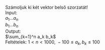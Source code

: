 Számoljuk ki két vektor belső szorzatát!<br>
Input:<br>
$a_1\ldots a_n$<br>
$b_1\ldots b_n$<br>
Output:<br>
$\sum_{k=1}^n a_k b_k$<br>
Feltételek: $1<n<1000,\ -100\le a_k, b_k\le 100$

